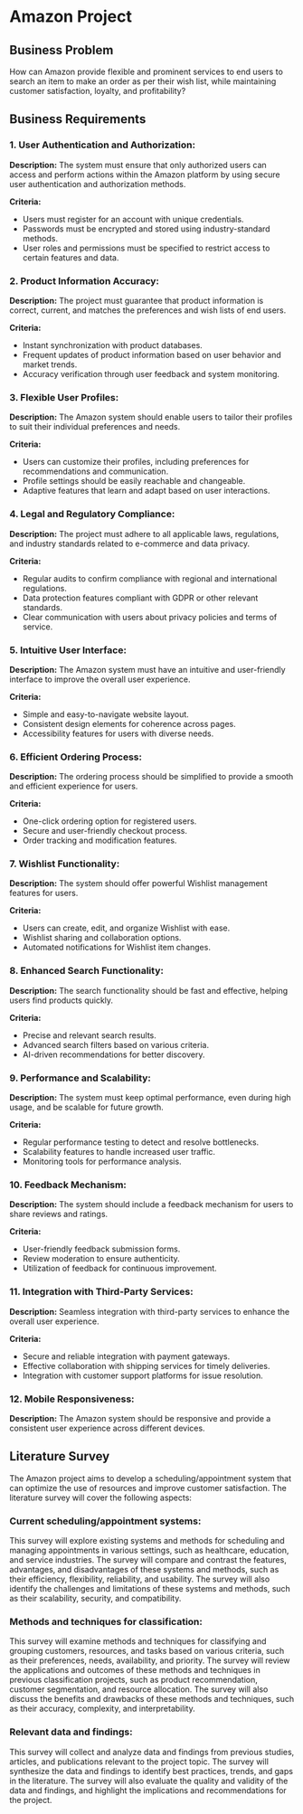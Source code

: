 # Amazon Project

## Business Problem

How can Amazon provide flexible and prominent services to end users to search an item to make an order as per their wish list, while maintaining customer satisfaction, loyalty, and profitability?

## Business Requirements

### 1. User Authentication and Authorization:

**Description:** The system must ensure that only authorized users can access and perform actions within the Amazon platform by using secure user authentication and authorization methods.

**Criteria:**
- Users must register for an account with unique credentials.
- Passwords must be encrypted and stored using industry-standard methods.
- User roles and permissions must be specified to restrict access to certain features and data.

### 2. Product Information Accuracy:

**Description:** The project must guarantee that product information is correct, current, and matches the preferences and wish lists of end users.

**Criteria:**
- Instant synchronization with product databases.
- Frequent updates of product information based on user behavior and market trends.
- Accuracy verification through user feedback and system monitoring.

### 3. Flexible User Profiles:

**Description:** The Amazon system should enable users to tailor their profiles to suit their individual preferences and needs.

**Criteria:**
- Users can customize their profiles, including preferences for recommendations and communication.
- Profile settings should be easily reachable and changeable.
- Adaptive features that learn and adapt based on user interactions.

### 4. Legal and Regulatory Compliance:

**Description:** The project must adhere to all applicable laws, regulations, and industry standards related to e-commerce and data privacy.

**Criteria:**
- Regular audits to confirm compliance with regional and international regulations.
- Data protection features compliant with GDPR or other relevant standards.
- Clear communication with users about privacy policies and terms of service.

### 5. Intuitive User Interface:

**Description:** The Amazon system must have an intuitive and user-friendly interface to improve the overall user experience.

**Criteria:**
- Simple and easy-to-navigate website layout.
- Consistent design elements for coherence across pages.
- Accessibility features for users with diverse needs.

### 6. Efficient Ordering Process:

**Description:** The ordering process should be simplified to provide a smooth and efficient experience for users.

**Criteria:**
- One-click ordering option for registered users.
- Secure and user-friendly checkout process.
- Order tracking and modification features.

### 7. Wishlist Functionality:

**Description:** The system should offer powerful Wishlist management features for users.

**Criteria:**
- Users can create, edit, and organize Wishlist with ease.
- Wishlist sharing and collaboration options.
- Automated notifications for Wishlist item changes.

### 8. Enhanced Search Functionality:

**Description:** The search functionality should be fast and effective, helping users find products quickly.

**Criteria:**
- Precise and relevant search results.
- Advanced search filters based on various criteria.
- AI-driven recommendations for better discovery.

### 9. Performance and Scalability:

**Description:** The system must keep optimal performance, even during high usage, and be scalable for future growth.

**Criteria:**
- Regular performance testing to detect and resolve bottlenecks.
- Scalability features to handle increased user traffic.
- Monitoring tools for performance analysis.

### 10. Feedback Mechanism:

**Description:** The system should include a feedback mechanism for users to share reviews and ratings.

**Criteria:**
- User-friendly feedback submission forms.
- Review moderation to ensure authenticity.
- Utilization of feedback for continuous improvement.

### 11. Integration with Third-Party Services:

**Description:** Seamless integration with third-party services to enhance the overall user experience.

**Criteria:**
- Secure and reliable integration with payment gateways.
- Effective collaboration with shipping services for timely deliveries.
- Integration with customer support platforms for issue resolution.

### 12. Mobile Responsiveness:

**Description:** The Amazon system should be responsive and provide a consistent user experience across different devices.

## Literature Survey

The Amazon project aims to develop a scheduling/appointment system that can optimize the use of resources and improve customer satisfaction. The literature survey will cover the following aspects:

### Current scheduling/appointment systems:

This survey will explore existing systems and methods for scheduling and managing appointments in various settings, such as healthcare, education, and service industries. The survey will compare and contrast the features, advantages, and disadvantages of these systems and methods, such as their efficiency, flexibility, reliability, and usability. The survey will also identify the challenges and limitations of these systems and methods, such as their scalability, security, and compatibility.

### Methods and techniques for classification:

This survey will examine methods and techniques for classifying and grouping customers, resources, and tasks based on various criteria, such as their preferences, needs, availability, and priority. The survey will review the applications and outcomes of these methods and techniques in previous classification projects, such as product recommendation, customer segmentation, and resource allocation. The survey will also discuss the benefits and drawbacks of these methods and techniques, such as their accuracy, complexity, and interpretability.

### Relevant data and findings:

This survey will collect and analyze data and findings from previous studies, articles, and publications relevant to the project topic. The survey will synthesize the data and findings to identify best practices, trends, and gaps in the literature. The survey will also evaluate the quality and validity of the data and findings, and highlight the implications and recommendations for the project.
